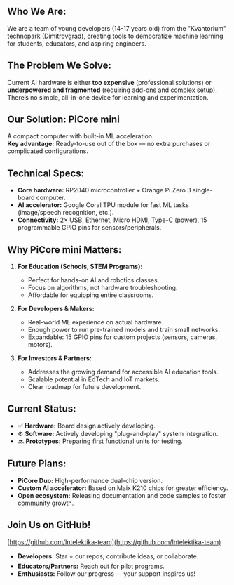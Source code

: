## **Who We Are:**  
We are a team of young developers (14-17 years old) from the "Kvantorium" technopark (Dimitrovgrad), creating tools to democratize machine learning for students, educators, and aspiring engineers.  

## **The Problem We Solve:**  
Current AI hardware is either **too expensive** (professional solutions) or **underpowered and fragmented** (requiring add-ons and complex setup). There’s no simple, all-in-one device for learning and experimentation.  

## **Our Solution: PiCore mini**  
A compact computer with built-in ML acceleration.  
**Key advantage:** Ready-to-use out of the box — no extra purchases or complicated configurations.  

## **Technical Specs:**  
- **Core hardware:** RP2040 microcontroller + Orange Pi Zero 3 single-board computer.  
- **AI accelerator:** Google Coral TPU module for fast ML tasks (image/speech recognition, etc.).  
- **Connectivity:** 2× USB, Ethernet, Micro HDMI, Type-C (power), 15 programmable GPIO pins for sensors/peripherals.  

## **Why PiCore mini Matters:**  

1. **For Education (Schools, STEM Programs):**  
   - Perfect for hands-on AI and robotics classes.  
   - Focus on algorithms, not hardware troubleshooting.  
   - Affordable for equipping entire classrooms.  

2. **For Developers & Makers:**  
   - Real-world ML experience on actual hardware.  
   - Enough power to run pre-trained models and train small networks.  
   - Expandable: 15 GPIO pins for custom projects (sensors, cameras, motors).  

3. **For Investors & Partners:**  
   - Addresses the growing demand for accessible AI education tools.  
   - Scalable potential in EdTech and IoT markets.  
   - Clear roadmap for future development.  

## **Current Status:**  
- ✅ **Hardware:** Board design actively developing.  
- ⚙️ **Software:** Actively developing "plug-and-play" system integration.  
- 🔜 **Prototypes:** Preparing first functional units for testing.  

## **Future Plans:**  
- **PiCore Duo:** High-performance dual-chip version.  
- **Custom AI accelerator:** Based on Maix K210 chips for greater efficiency.  
- **Open ecosystem:** Releasing documentation and code samples to foster community growth.  

## **Join Us on GitHub!**  
[https://github.com/Intelektika-team](https://github.com/Intelektika-team)  
- **Developers:** Star ⭐ our repos, contribute ideas, or collaborate.  
- **Educators/Partners:** Reach out for pilot programs.  
- **Enthusiasts:** Follow our progress — your support inspires us!  
